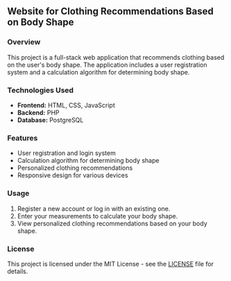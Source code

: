 ## Website for Clothing Recommendations Based on Body Shape

### Overview
This project is a full-stack web application that recommends clothing based on the user's body shape. The application includes a user registration system and a calculation algorithm for determining body shape.

### Technologies Used
- **Frontend:** HTML, CSS, JavaScript
- **Backend:** PHP
- **Database:** PostgreSQL

### Features
- User registration and login system
- Calculation algorithm for determining body shape
- Personalized clothing recommendations
- Responsive design for various devices

### Usage
1. Register a new account or log in with an existing one.
2. Enter your measurements to calculate your body shape.
3. View personalized clothing recommendations based on your body shape.

### License
This project is licensed under the MIT License - see the [LICENSE](LICENSE) file for details.
